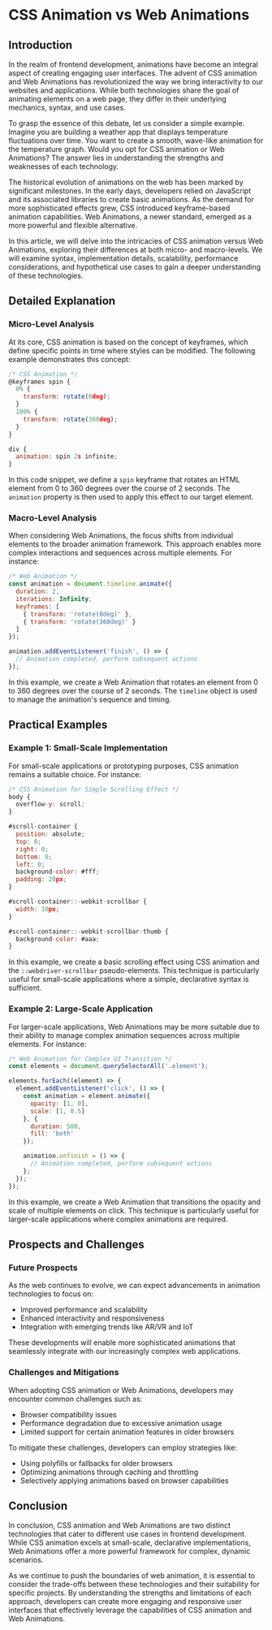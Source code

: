 # CSS Animation vs Web Animations
## Introduction

In the realm of frontend development, animations have become an integral aspect of creating engaging user interfaces. The advent of CSS animation and Web Animations has revolutionized the way we bring interactivity to our websites and applications. While both technologies share the goal of animating elements on a web page, they differ in their underlying mechanics, syntax, and use cases.

To grasp the essence of this debate, let us consider a simple example. Imagine you are building a weather app that displays temperature fluctuations over time. You want to create a smooth, wave-like animation for the temperature graph. Would you opt for CSS animation or Web Animations? The answer lies in understanding the strengths and weaknesses of each technology.

The historical evolution of animations on the web has been marked by significant milestones. In the early days, developers relied on JavaScript and its associated libraries to create basic animations. As the demand for more sophisticated effects grew, CSS introduced keyframe-based animation capabilities. Web Animations, a newer standard, emerged as a more powerful and flexible alternative.

In this article, we will delve into the intricacies of CSS animation versus Web Animations, exploring their differences at both micro- and macro-levels. We will examine syntax, implementation details, scalability, performance considerations, and hypothetical use cases to gain a deeper understanding of these technologies.

## Detailed Explanation

### Micro-Level Analysis

At its core, CSS animation is based on the concept of keyframes, which define specific points in time where styles can be modified. The following example demonstrates this concept:
```javascript
/* CSS Animation */
@keyframes spin {
  0% {
    transform: rotate(0deg);
  }
  100% {
    transform: rotate(360deg);
  }
}

div {
  animation: spin 2s infinite;
}
```
In this code snippet, we define a `spin` keyframe that rotates an HTML element from 0 to 360 degrees over the course of 2 seconds. The `animation` property is then used to apply this effect to our target element.

### Macro-Level Analysis

When considering Web Animations, the focus shifts from individual elements to the broader animation framework. This approach enables more complex interactions and sequences across multiple elements. For instance:
```javascript
/* Web Animation */
const animation = document.timeline.animate({
  duration: 2,
  iterations: Infinity,
  keyframes: [
    { transform: 'rotate(0deg)' },
    { transform: 'rotate(360deg)' }
  ]
});

animation.addEventListener('finish', () => {
  // Animation completed, perform subsequent actions
});
```
In this example, we create a Web Animation that rotates an element from 0 to 360 degrees over the course of 2 seconds. The `timeline` object is used to manage the animation's sequence and timing.

## Practical Examples

### Example 1: Small-Scale Implementation

For small-scale applications or prototyping purposes, CSS animation remains a suitable choice. For instance:
```javascript
/* CSS Animation for Simple Scrolling Effect */
body {
  overflow-y: scroll;
}

#scroll-container {
  position: absolute;
  top: 0;
  right: 0;
  bottom: 0;
  left: 0;
  background-color: #fff;
  padding: 20px;
}

#scroll-container::-webkit-scrollbar {
  width: 10px;
}

#scroll-container::-webkit-scrollbar-thumb {
  background-color: #aaa;
}
```
In this example, we create a basic scrolling effect using CSS animation and the `::webdriver-scrollbar` pseudo-elements. This technique is particularly useful for small-scale applications where a simple, declarative syntax is sufficient.

### Example 2: Large-Scale Application

For larger-scale applications, Web Animations may be more suitable due to their ability to manage complex animation sequences across multiple elements. For instance:
```javascript
/* Web Animation for Complex UI Transition */
const elements = document.querySelectorAll('.element');

elements.forEach((element) => {
  element.addEventListener('click', () => {
    const animation = element.animate({
      opacity: [1, 0],
      scale: [1, 0.5]
    }, {
      duration: 500,
      fill: 'both'
    });

    animation.onfinish = () => {
      // Animation completed, perform subsequent actions
    };
  });
});
```
In this example, we create a Web Animation that transitions the opacity and scale of multiple elements on click. This technique is particularly useful for larger-scale applications where complex animations are required.

## Prospects and Challenges

### Future Prospects

As the web continues to evolve, we can expect advancements in animation technologies to focus on:

* Improved performance and scalability
* Enhanced interactivity and responsiveness
* Integration with emerging trends like AR/VR and IoT

These developments will enable more sophisticated animations that seamlessly integrate with our increasingly complex web applications.

### Challenges and Mitigations

When adopting CSS animation or Web Animations, developers may encounter common challenges such as:

* Browser compatibility issues
* Performance degradation due to excessive animation usage
* Limited support for certain animation features in older browsers

To mitigate these challenges, developers can employ strategies like:

* Using polyfills or fallbacks for older browsers
* Optimizing animations through caching and throttling
* Selectively applying animations based on browser capabilities

## Conclusion

In conclusion, CSS animation and Web Animations are two distinct technologies that cater to different use cases in frontend development. While CSS animation excels at small-scale, declarative implementations, Web Animations offer a more powerful framework for complex, dynamic scenarios.

As we continue to push the boundaries of web animation, it is essential to consider the trade-offs between these technologies and their suitability for specific projects. By understanding the strengths and limitations of each approach, developers can create more engaging and responsive user interfaces that effectively leverage the capabilities of CSS animation and Web Animations.